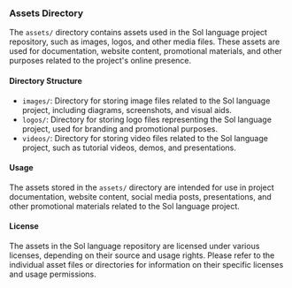 ### Assets Directory

The `assets/` directory contains assets used in the Sol language project repository, such as images, logos, and other media files. These assets are used for documentation, website content, promotional materials, and other purposes related to the project's online presence.

#### Directory Structure

- `images/`: Directory for storing image files related to the Sol language project, including diagrams, screenshots, and visual aids.
- `logos/`: Directory for storing logo files representing the Sol language project, used for branding and promotional purposes.
- `videos/`: Directory for storing video files related to the Sol language project, such as tutorial videos, demos, and presentations.

#### Usage

The assets stored in the `assets/` directory are intended for use in project documentation, website content, social media posts, presentations, and other promotional materials related to the Sol language project.

#### License

The assets in the Sol language repository are licensed under various licenses, depending on their source and usage rights. Please refer to the individual asset files or directories for information on their specific licenses and usage permissions.
